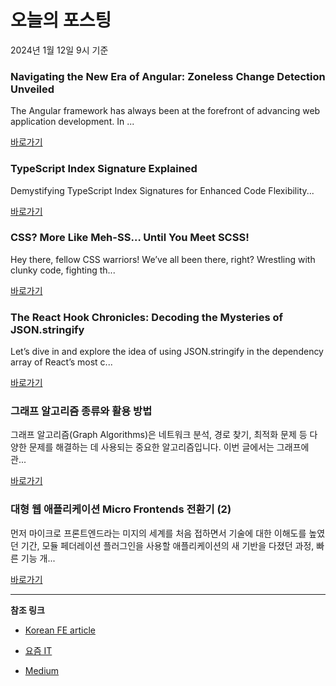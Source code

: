# 오늘의 포스팅 
2024년 1월 12일 9시 기준 

### Navigating the New Era of Angular: Zoneless Change Detection Unveiled 

 The Angular framework has always been at the forefront of advancing web application development. In ... 

 [바로가기](https://medium.com/netanelbasal/navigating-the-new-era-of-angular-zoneless-change-detection-unveiled-e7404de69b89?responsesOpen=true&sortBy=REVERSE_CHRON&source=topic_portal_recommended_stories---------0-84----------javascript----------aae41cc6_6a15_4291_9525_401501684f95-------) 

### TypeScript Index Signature Explained 

 Demystifying TypeScript Index Signatures for Enhanced Code Flexibility... 

 [바로가기](https://medium.com/gitconnected/typescript-index-signature-explained-b040a78a0467?responsesOpen=true&sortBy=REVERSE_CHRON&source=topic_portal_recommended_stories---------0-84----------typescript----------7f27517e_76e9_44ae_9458_3feb359cf9bc-------) 

### CSS? More Like Meh-SS… Until You Meet SCSS! 

 Hey there, fellow CSS warriors! We’ve all been there, right? Wrestling with clunky code, fighting th... 

 [바로가기](https://medium.com/@adi8090808766/css-more-like-meh-ss-until-you-meet-scss-171da4d1f8b2?responsesOpen=true&sortBy=REVERSE_CHRON&source=topic_portal_recommended_stories---------0-84----------frontend----------2549cc47_4470_4fba_8dc7_cd25af60115b-------) 

### The React Hook Chronicles: Decoding the Mysteries of JSON.stringify 

 Let’s dive in and explore the idea of using JSON.stringify in the dependency array of React’s most c... 

 [바로가기](https://medium.com/@deepaksuryas/the-react-hook-chronicles-decoding-the-mysteries-of-json-stringify-b52c3f71bdc1?responsesOpen=true&sortBy=REVERSE_CHRON&source=topic_portal_recommended_stories---------0-84----------reactjs----------5d89947c_57a3_4ed5_9161_6ece1e88e8b1-------) 

### 그래프 알고리즘 종류와 활용 방법 

 그래프 알고리즘(Graph Algorithms)은 네트워크 분석, 경로 찾기, 최적화 문제 등 다양한 문제를 해결하는 데 사용되는 중요한 알고리즘입니다. 이번 글에서는 그래프에 관... 

 [바로가기](https://yozm.wishket.com/magazine/detail/2411/) 

### 대형 웹 애플리케이션 Micro Frontends 전환기 (2) 

 먼저 마이크로 프론트엔드라는 미지의 세계를 처음 접하면서 기술에 대한 이해도를 높였던 기간, 모듈 페더레이션 플러그인을 사용할 애플리케이션의 새 기반을 다졌던 과정, 빠른 기능 개... 

 [바로가기](https://yozm.wishket.com/magazine/detail/2409/) 

---

**참조 링크**

- [Korean FE article](https://kofearticle.substack.com) 

- [요즘 IT](https://yozm.wishket.com/magazine) 

- [Medium](https://medium.com) 

